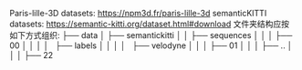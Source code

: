 Paris-lille-3D datasets: https://npm3d.fr/paris-lille-3d
semanticKITTI datasets: https://semantic-kitti.org/dataset.html#download
文件夹结构应按如下方式组织:
├── data
│   ├── semantickitti
│   │   ├── sequences
│   │   │   ├── 00
│   │   │   │   ├── labels
│   │   │   │   ├── velodyne
│   │   │   ├── 01
│   │   │   ├── ..
│   │   │   ├── 22
